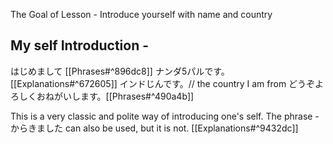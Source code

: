 
 The Goal of Lesson - Introduce yourself with name and country

## My self Introduction - 


はじめまして [[Phrases#^896dc8]]
ナンダ5パルです。[[Explanations#^672605]]
インドじんです。// the country I am from
どうぞよろしくおねがいします。[[Phrases#^490a4b]]

This is a very classic and polite way of introducing one's self. 
The phrase - からきました can also be used, but it is not. [[Explanations#^9432dc]]
